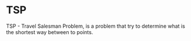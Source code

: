 # TSP
TSP - Travel Salesman Problem, is a problem that try to determine what is the shortest way between to points.
